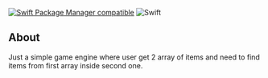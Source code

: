 [![Swift Package Manager compatible](https://img.shields.io/badge/Swift%20Package%20Manager-compatible-brightgreen.svg)](https://github.com/apple/swift-package-manager)
![Swift](https://github.com/NateCost/WY-Mini-Tool-Engine/workflows/Swift/badge.svg?branch=master&event=status)

## About

Just a simple game engine where user get 2 array of items and need to find items from first array inside second one.
